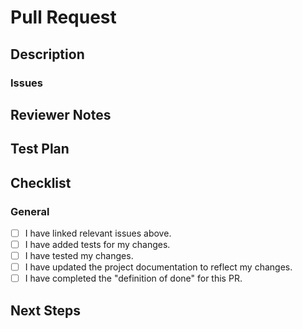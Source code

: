 <!---
Thanks for filing a pull request! Before you submit, please read the following:

Search open/closed issues before submitting. Someone may have pushed the same thing before!

Provide a summary of your changes in the title field above.
-->

# Pull Request

## Description
<!---
Provide some background and a description of your work.
What problem does this change solve?
Is this a breaking change, chore, fix, feature, etc?
-->

### Issues
<!---
* List and link relevant issues here.
-->

## Reviewer Notes
<!---
Provide some notes for reviewers to help them provide targeted feedback and testing.

Do you recommend a smoke test for this PR? What steps should be followed?
Are there particular areas of the code the reviewer should focus on?
-->

## Test Plan
<!---
Please provide a summary of the tests affected by this work and any unique strategies employed in testing the features/fixes.
-->

## Checklist

### General
<!--- Review the list and put an x in the boxes that apply. -->

- [ ] I have linked relevant issues above.
- [ ] I have added tests for my changes.
- [ ] I have tested my changes.
- [ ] I have updated the project documentation to reflect my changes.
- [ ] I have completed the "definition of done" for this PR.

## Next Steps
<!---
If there is relevant follow-up work to this PR, please list any existing issues or provide brief descriptions of what you would like to do next.
-->
